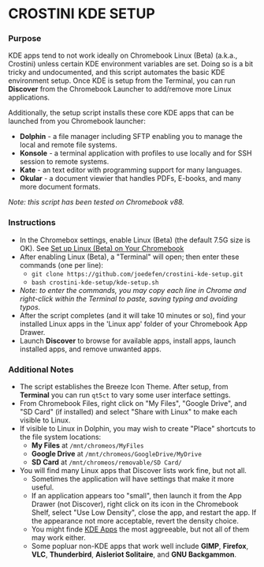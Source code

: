 # CROSTINI KDE SETUP #
### Purpose ###
KDE apps tend to not work ideally on Chromebook Linux (Beta) (a.k.a., Crostini) unless certain KDE environment variables are set.
Doing so is a bit tricky and undocumented, and this script automates the basic KDE environment setup.
Once KDE is setup from the Terminal, you can run **Discover** from the Chromebook Launcher to add/remove more Linux applications.

Additionally, the setup script installs these core KDE apps that can be launched from you Chromebook launcher:
* **Dolphin** - a file manager including SFTP enabling you to manage the local and remote file systems.
* **Konsole** - a terminal application with profiles to use locally and for SSH session to remote systems.
* **Kate** - an text editor with programming support for many languages.
* **Okular** - a document viewier that handles PDFs, E-books, and many more document formats.

*Note: this script has been tested on Chromebook v88.*


### Instructions ###

* In the Chromebox settings, enable Linux (Beta) (the default 7.5G size is OK). See [Set up Linux (Beta) on Your Chromebook](https://support.google.com/chromebook/answer/9145439?p=chromebook_linuxapps&b=hatch-signed-mp-v6keys&visit_id=637506510150436611-3956044416&rd=1)
* After enabling Linux (Beta), a "Terminal" will open;  then enter these commands (one per line):
	* `git clone https://github.com/joedefen/crostini-kde-setup.git`
	* `bash crostini-kde-setup/kde-setup.sh`
* *Note: to enter the commands, you may copy each line in Chrome and right-click within the Terminal to paste, saving typing and avoiding typos.*
* After the script completes (and it will take 10 minutes or so), find your installed Linux apps in the 'Linux app' folder of your Chromebook App Drawer.
* Launch **Discover** to browse for available apps, install apps, launch installed apps, and remove unwanted apps.

### Additional Notes ###
* The script establishes the Breeze Icon Theme.  After setup, from **Terminal** you can run `qt5ct` to vary some user interface settings.
* From Chromebook Files, right click on "My Files", "Google Drive", and "SD Card" (if installed) and select "Share with Linux" to make each visible to Linux.
* If visible to Linux in Dolphin, you may wish to create "Place" shortcuts to the file system locations:
	* **My Files** at `/mnt/chromeos/MyFiles`
	* **Google Drive** at `/mnt/chromeos/GoogleDrive/MyDrive`
	* **SD Card** at `/mnt/chromeos/removable/SD Card/`
* You will find many Linux apps that Discover lists work fine, but not all.
	* Sometimes the application will have settings that make it more useful.
	* If an application appears too "small", then launch it from the App Drawer (not Discover), right click on its icon in the Chromebook Shelf, select "Use Low Density", close the app, and restart the app.  If the appearance not more acceptable, revert the density choice.
	* You might finde [KDE Apps](https://apps.kde.org/) the most aggreeable, but not all of them may work either.
	* Some popluar non-KDE apps that work well include **GIMP**, **Firefox**, **VLC**, **Thunderbird**, **Aisleriot Solitaire**, and **GNU Backgammon**.
